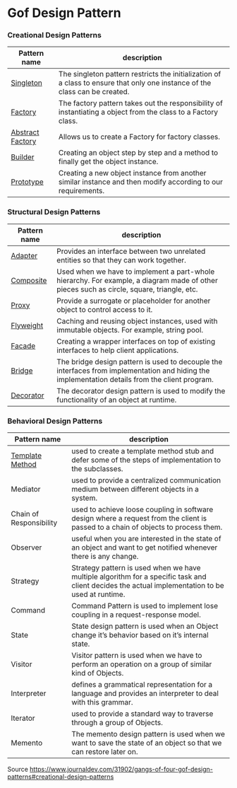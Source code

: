 # Gof Design Pattern

### Creational Design Patterns

| Pattern name     | description |
| --- | --- |
| [Singleton](https://github.com/sylvainGre/gof-design-pattern/tree/master/src/creational/singleton) | The singleton pattern restricts the initialization of a class to ensure that only one instance of the class can be created. |
| [Factory](https://github.com/sylvainGre/gof-design-pattern/tree/master/src/creational/factory) | The factory pattern takes out the responsibility of instantiating a object from the class to a Factory class.               |
| [Abstract Factory](https://github.com/sylvainGre/gof-design-pattern/tree/master/src/creational/abstractFactory) | Allows us to create a Factory for factory classes.                                                                          |
| [Builder](https://github.com/sylvainGre/gof-design-pattern/tree/master/src/creational/builder) | Creating an object step by step and a method to finally get the object instance.                                         |
| [Prototype](https://github.com/sylvainGre/gof-design-pattern/tree/master/src/creational/prototype) | Creating a new object instance from another similar instance and then modify according to our requirements.                 |

### Structural Design Patterns

| Pattern name     | description |
| --- | --- |
| [Adapter](https://github.com/sylvainGre/gof-design-pattern/tree/master/src/structural/adapter)	|Provides an interface between two unrelated entities so that they can work together.|
| [Composite](https://github.com/sylvainGre/gof-design-pattern/tree/master/src/structural/composite)|	Used when we have to implement a part-whole hierarchy. For example, a diagram made of other pieces such as circle, square, triangle, etc.|
| [Proxy](https://github.com/sylvainGre/gof-design-pattern/tree/master/src/structural/proxy) |	Provide a surrogate or placeholder for another object to control access to it.|
| [Flyweight](https://github.com/sylvainGre/gof-design-pattern/tree/master/src/structural/flyweight)	|Caching and reusing object instances, used with immutable objects. For example, string pool.|
| [Facade](https://github.com/sylvainGre/gof-design-pattern/tree/master/src/structural/facade)|	Creating a wrapper interfaces on top of existing interfaces to help client applications.|
| [Bridge](https://github.com/sylvainGre/gof-design-pattern/tree/master/src/structural/bridge) |The bridge design pattern is used to decouple the interfaces from implementation and hiding the implementation details from the client program.|
| [Decorator](https://github.com/sylvainGre/gof-design-pattern/tree/master/src/structural/decorator)	| The decorator design pattern is used to modify the functionality of an object at runtime.|

### Behavioral Design Patterns

| Pattern name | description |
| --- | --- |
| [Template Method](https://github.com/sylvainGre/gof-design-pattern/tree/master/src/behavioral/templateMethod)	| used to create a template method stub and defer some of the steps of implementation to the subclasses.|
|Mediator	|used to provide a centralized communication medium between different objects in a system.|
|Chain of Responsibility	|used to achieve loose coupling in software design where a request from the client is passed to a chain of objects to process them.|
|Observer|	useful when you are interested in the state of an object and want to get notified whenever there is any change.|
|Strategy|	Strategy pattern is used when we have multiple algorithm for a specific task and client decides the actual implementation to be used at runtime.|
|Command|	Command Pattern is used to implement lose coupling in a request-response model.|
|State|	State design pattern is used when an Object change it’s behavior based on it’s internal state.|
|Visitor|	Visitor pattern is used when we have to perform an operation on a group of similar kind of Objects.|
|Interpreter|	defines a grammatical representation for a language and provides an interpreter to deal with this grammar.|
|Iterator|	used to provide a standard way to traverse through a group of Objects.|
|Memento|	The memento design pattern is used when we want to save the state of an object so that we can restore later on.|

Source https://www.journaldev.com/31902/gangs-of-four-gof-design-patterns#creational-design-patterns
